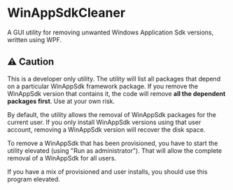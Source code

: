 # WinAppSdkCleaner
 A GUI utility for removing unwanted Windows Application Sdk versions, written using WPF.
 
## :warning: Caution
 
 This is a developer only utility. The utility will list all packages that depend on a particular WinAppSdk framework package. If you remove the WinAppSdk version that contains it, the code will remove **all the dependent packages first**. Use at your own risk.

 By default, the utility allows the removal of WinAppSdk packages for the current user. If you only install WinAppSdk versions using that user account, removing a WinAppSdk version will recover the disk space.
 
 To remove a WinAppSdk that has been provisioned, you have to start the utility elevated (using "Run as administrator"). That will allow the complete removal of a WinAppSdk for all users.
 
 If you have a mix of provisioned and user installs, you should use this program elevated.